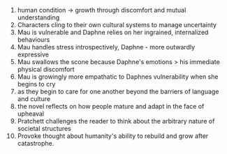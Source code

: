 1.  human condition -> growth through discomfort and mutual understanding 
2. Characters cling to their own cultural systems to manage uncertainty
3. Mau is vulnerable and Daphne relies on her ingrained, internalized behaviours
4. Mau handles stress introspectively, Daphne - more outwardly expressive
5. Mau swallows the scone because Daphne's emotions > his immediate physical discomfort
6. Mau is growingly more empathatic to Daphnes vulnerability when she begins to cry
7. as they begin to care for one another beyond the barriers of language and culture
8. the novel reflects on how people mature and adapt in the face of upheaval
9. Pratchett challenges the reader to think about the arbitrary nature of societal structures
10. Provoke thought about humanity's ability to rebuild and grow after catastrophe.
